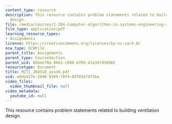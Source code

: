 ```yaml
---
content_type: resource
description: This resource contains problem statements related to building ventilation
  design.
file: /media/courses/1-204-computer-algorithms-in-systems-engineering-spring-2010/e8dad27e2046934978f40d703e7d71ba_MIT1_204S10_assn6.pdf
file_type: application/pdf
learning_resource_types:
- Assignments
license: https://creativecommons.org/licenses/by-nc-sa/4.0/
ocw_type: OCWFile
parent_title: Assignments
parent_type: CourseSection
parent_uid: 86bee70a-9661-c040-b705-41a347d30982
resourcetype: Document
title: MIT1_204S10_assn6.pdf
uid: e8dad27e-2046-9349-78f4-0d703e7d71ba
video_files:
  video_thumbnail_file: null
video_metadata:
  youtube_id: null
---
```

This resource contains problem statements related to building ventilation design.